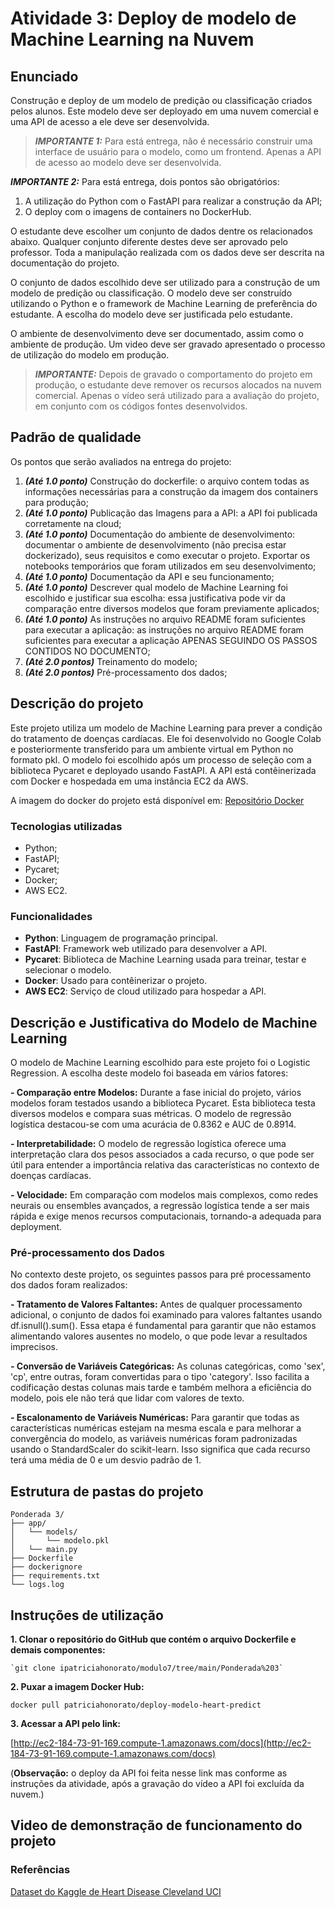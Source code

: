 # Atividade 3: Deploy de modelo de Machine Learning na Nuvem

## Enunciado

Construção e deploy de um modelo de predição ou classificação criados pelos alunos. Este modelo deve ser deployado em uma nuvem comercial e uma API de acesso a ele deve ser desenvolvida.

> _**IMPORTANTE 1:**_  Para está entrega, não é necessário construir uma interface de usuário para o modelo, como um frontend. Apenas a API de acesso ao modelo deve ser desenvolvida.

_**IMPORTANTE 2:**_  Para está entrega, dois pontos são obrigatórios:

1.  A utilização do Python com o FastAPI para realizar a construção da API;
2.  O deploy com o imagens de containers no DockerHub.

O estudante deve escolher um conjunto de dados dentre os relacionados abaixo. Qualquer conjunto diferente destes deve ser aprovado pelo professor. Toda a manipulação realizada com os dados deve ser descrita na documentação do projeto.

O conjunto de dados escolhido deve ser utilizado para a construção de um modelo de predição ou classificação. O modelo deve ser construído utilizando o Python e o framework de Machine Learning de preferência do estudante. A escolha do modelo deve ser justificada pelo estudante.

O ambiente de desenvolvimento deve ser documentado, assim como o ambiente de produção. Um video deve ser gravado apresentado o processo de utilização do modelo em produção.

> _**IMPORTANTE:**_  Depois de gravado o comportamento do projeto em produção, o estudante deve remover os recursos alocados na nuvem comercial. Apenas o vídeo será utilizado para a avaliação do projeto, em conjunto com os códigos fontes desenvolvidos.

## [](https://github.com/Murilo-ZC/Questoes-Trabalho-Inteli-M7/tree/main/ponderada3#padr%C3%A3o-de-qualidade)Padrão de qualidade

Os pontos que serão avaliados na entrega do projeto:

1.  _**(Até 1.0 ponto)**_  Construção do dockerfile: o arquivo contem todas as informações necessárias para a construção da imagem dos containers para produção;
2.  _**(Até 1.0 ponto)**_  Publicação das Imagens para a API: a API foi publicada corretamente na cloud;
3.  _**(Até 1.0 ponto)**_  Documentação do ambiente de desenvolvimento: documentar o ambiente de desenvolvimento (não precisa estar dockerizado), seus requisitos e como executar o projeto. Exportar os notebooks temporários que foram utilizados em seu desenvolvimento;
4.  _**(Até 1.0 ponto)**_  Documentação da API e seu funcionamento;
5.  _**(Até 1.0 ponto)**_  Descrever qual modelo de Machine Learning foi escolhido e justificar sua escolha: essa justificativa pode vir da comparação entre diversos modelos que foram previamente aplicados;
6.  _**(Até 1.0 ponto)**_  As instruções no arquivo README foram suficientes para executar a aplicação: as instruções no arquivo README foram suficientes para executar a aplicação APENAS SEGUINDO OS PASSOS CONTIDOS NO DOCUMENTO;
7.  _**(Até 2.0 pontos)**_  Treinamento do modelo;
8.  _**(Até 2.0 pontos)**_  Pré-processamento dos dados;

## Descrição do projeto

Este projeto utiliza um modelo de Machine Learning para prever a condição do tratamento de doenças cardíacas. Ele foi desenvolvido no Google Colab e posteriormente transferido para um ambiente virtual em Python no formato pkl. O modelo foi escolhido após um processo de seleção com a biblioteca Pycaret e deployado usando FastAPI. A API está contêinerizada com Docker e hospedada em uma instância EC2 da AWS.

A imagem do docker do projeto está disponível em: [Repositório Docker](https://hub.docker.com/repository/docker/patriciahonorato/deploy-modelo-heart-predict/general)

### Tecnologias utilizadas

-   Python;
-   FastAPI;
-   Pycaret;
-   Docker;
-   AWS EC2.
### Funcionalidades

-   **Python**: Linguagem de programação principal.
-   **FastAPI**: Framework web utilizado para desenvolver a API.
-   **Pycaret**: Biblioteca de Machine Learning usada para treinar, testar e selecionar o modelo.
-   **Docker**: Usado para contêinerizar o projeto.
-   **AWS EC2**: Serviço de cloud utilizado para hospedar a API.

## Descrição e Justificativa do Modelo de Machine Learning
O modelo de Machine Learning escolhido para este projeto foi o Logistic Regression. A escolha deste modelo foi baseada em vários fatores:

**- Comparação entre Modelos:** Durante a fase inicial do projeto, vários modelos foram testados usando a biblioteca Pycaret. Esta biblioteca testa diversos modelos e compara suas métricas. O modelo de regressão logística destacou-se com uma acurácia de 0.8362 e AUC de 0.8914.

**- Interpretabilidade:** O modelo de regressão logística oferece uma interpretação clara dos pesos associados a cada recurso, o que pode ser útil para entender a importância relativa das características no contexto de doenças cardíacas.

**- Velocidade:** Em comparação com modelos mais complexos, como redes neurais ou ensembles avançados, a regressão logística tende a ser mais rápida e exige menos recursos computacionais, tornando-a adequada para deployment.

### Pré-processamento dos Dados
No contexto deste projeto, os seguintes passos para pré processamento dos dados foram realizados:

**- Tratamento de Valores Faltantes:** Antes de qualquer processamento adicional, o conjunto de dados foi examinado para valores faltantes usando df.isnull().sum(). Essa etapa é fundamental para garantir que não estamos alimentando valores ausentes no modelo, o que pode levar a resultados imprecisos.

**- Conversão de Variáveis Categóricas:** As colunas categóricas, como 'sex', 'cp', entre outras, foram convertidas para o tipo 'category'. Isso facilita a codificação destas colunas mais tarde e também melhora a eficiência do modelo, pois ele não terá que lidar com valores de texto.

**- Escalonamento de Variáveis Numéricas:** Para garantir que todas as características numéricas estejam na mesma escala e para melhorar a convergência do modelo, as variáveis numéricas foram padronizadas usando o StandardScaler do scikit-learn. Isso significa que cada recurso terá uma média de 0 e um desvio padrão de 1.

## Estrutura de pastas do projeto

    Ponderada 3/
    ├── app/
    │   └── models/
    │       └── modelo.pkl
    │   └── main.py
    ├── Dockerfile
    ├── dockerignore
    ├── requirements.txt
    └── logs.log

## Instruções de utilização

**1.  Clonar o repositório do GitHub que contém o arquivo Dockerfile e demais componentes:**

    `git clone ipatriciahonorato/modulo7/tree/main/Ponderada%203`
   

**2.  Puxar a imagem Docker Hub:**

   `docker pull patriciahonorato/deploy-modelo-heart-predict`

**3.  Acessar a API pelo link:**

[http://ec2-184-73-91-169.compute-1.amazonaws.com/docs](http://ec2-184-73-91-169.compute-1.amazonaws.com/docs)

(**Observação:** o deploy da API foi feita nesse link mas conforme as instruções da atividade, após a gravação do vídeo a API foi excluída da nuvem.)

## Video de demonstração de funcionamento do projeto


### Referências

[Dataset do Kaggle de Heart Disease Cleveland UCI](https://www.kaggle.com/datasets/cherngs/heart-disease-cleveland-uci)
